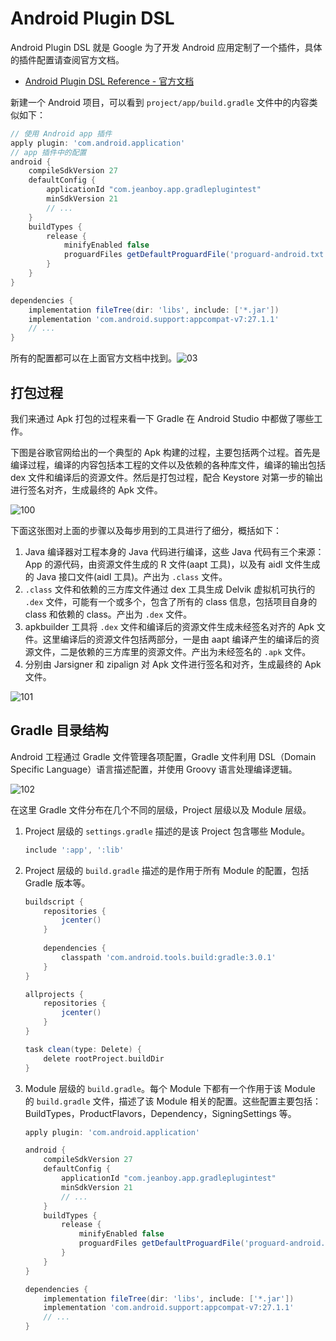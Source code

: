 # Android Plugin DSL

Android Plugin DSL 就是 Google 为了开发 Android 应用定制了一个插件，具体的插件配置请查阅官方文档。

- [Android Plugin DSL Reference - 官方文档](http://google.github.io/android-gradle-dsl/current)

新建一个 Android 项目，可以看到 `project/app/build.gradle` 文件中的内容类似如下：

```groovy
// 使用 Android app 插件
apply plugin: 'com.android.application'
// app 插件中的配置
android {
    compileSdkVersion 27
    defaultConfig {
        applicationId "com.jeanboy.app.gradleplugintest"
        minSdkVersion 21
        // ...
    }
    buildTypes {
        release {
            minifyEnabled false
            proguardFiles getDefaultProguardFile('proguard-android.txt'), 'proguard-rules.pro'
        }
    }
}

dependencies {
    implementation fileTree(dir: 'libs', include: ['*.jar'])
    implementation 'com.android.support:appcompat-v7:27.1.1'
    // ...
}
```

所有的配置都可以在上面官方文档中找到。![03](/Users/next/Work/Mine/Android-ReadTheFuckingSourceCode/resources/images/gradle/03.png)

## 打包过程

我们来通过 Apk 打包的过程来看一下 Gradle 在 Android Studio 中都做了哪些工作。

下图是谷歌官网给出的一个典型的 Apk 构建的过程，主要包括两个过程。首先是编译过程，编译的内容包括本工程的文件以及依赖的各种库文件，编译的输出包括 dex 文件和编译后的资源文件。然后是打包过程，配合 Keystore 对第一步的输出进行签名对齐，生成最终的 Apk 文件。

![100](/Users/next/Work/Mine/Android-ReadTheFuckingSourceCode/resources/images/gradle/100.png)

下面这张图对上面的步骤以及每步用到的工具进行了细分，概括如下：

1. Java 编译器对工程本身的 Java 代码进行编译，这些 Java 代码有三个来源：App 的源代码，由资源文件生成的 R 文件(aapt 工具)，以及有 aidl 文件生成的 Java 接口文件(aidl 工具)。产出为 `.class` 文件。
2. `.class` 文件和依赖的三方库文件通过 dex 工具生成 Delvik 虚拟机可执行的 `.dex` 文件，可能有一个或多个，包含了所有的 class 信息，包括项目自身的 class 和依赖的 class。产出为 `.dex` 文件。
3. apkbuilder 工具将 `.dex` 文件和编译后的资源文件生成未经签名对齐的 Apk 文件。这里编译后的资源文件包括两部分，一是由 aapt 编译产生的编译后的资源文件，二是依赖的三方库里的资源文件。产出为未经签名的 `.apk` 文件。
4. 分别由 Jarsigner 和 zipalign 对 Apk 文件进行签名和对齐，生成最终的 Apk 文件。

![101](/Users/next/Work/Mine/Android-ReadTheFuckingSourceCode/resources/images/gradle/101.png)

## Gradle 目录结构

Android 工程通过 Gradle 文件管理各项配置，Gradle 文件利用 DSL（Domain Specific Language）语言描述配置，并使用 Groovy 语言处理编译逻辑。

![102](/Users/next/Work/Mine/Android-ReadTheFuckingSourceCode/resources/images/gradle/102.png)

在这里 Gradle 文件分布在几个不同的层级，Project 层级以及 Module 层级。

1. Project 层级的 `settings.gradle` 描述的是该 Project 包含哪些 Module。

   ```groovy
   include ':app', ':lib'
   ```

2. Project 层级的 `build.gradle` 描述的是作用于所有 Module 的配置，包括 Gradle 版本等。

   ```groovy
   buildscript {
       repositories {
           jcenter()
       }
       
       dependencies {
           classpath 'com.android.tools.build:gradle:3.0.1'
       }
   }
   
   allprojects {
       repositories {
           jcenter()
       }
   }
   
   task clean(type: Delete) {
       delete rootProject.buildDir
   }
   ```

3. Module 层级的 `build.gradle`。每个 Module 下都有一个作用于该 Module 的 `build.gradle` 文件，描述了该 Module 相关的配置。这些配置主要包括：BuildTypes，ProductFlavors，Dependency，SigningSettings 等。

   ```groovy
   apply plugin: 'com.android.application'
   
   android {
       compileSdkVersion 27
       defaultConfig {
           applicationId "com.jeanboy.app.gradleplugintest"
           minSdkVersion 21
           // ...
       }
       buildTypes {
           release {
               minifyEnabled false
               proguardFiles getDefaultProguardFile('proguard-android.txt'), 'proguard-rules.pro'
           }
       }
   }
   
   dependencies {
       implementation fileTree(dir: 'libs', include: ['*.jar'])
       implementation 'com.android.support:appcompat-v7:27.1.1'
       // ...
   }
   ```





 

 

 

 

 